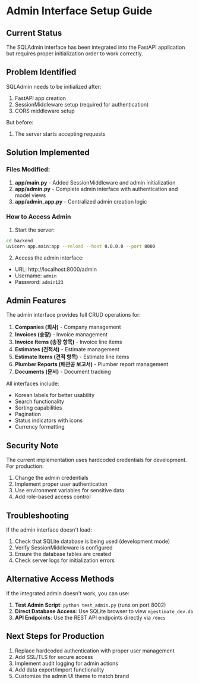 # Admin Interface Setup Guide

## Current Status

The SQLAdmin interface has been integrated into the FastAPI application but requires proper initialization order to work correctly.

## Problem Identified

SQLAdmin needs to be initialized after:
1. FastAPI app creation
2. SessionMiddleware setup (required for authentication)
3. CORS middleware setup

But before:
1. The server starts accepting requests

## Solution Implemented

### Files Modified:

1. **app/main.py** - Added SessionMiddleware and admin initialization
2. **app/admin.py** - Complete admin interface with authentication and model views
3. **app/admin_app.py** - Centralized admin creation logic

### How to Access Admin

1. Start the server:
```bash
cd backend
uvicorn app.main:app --reload --host 0.0.0.0 --port 8000
```

2. Access the admin interface:
- URL: http://localhost:8000/admin
- Username: `admin`
- Password: `admin123`

## Admin Features

The admin interface provides full CRUD operations for:

1. **Companies (회사)** - Company management
2. **Invoices (송장)** - Invoice management
3. **Invoice Items (송장 항목)** - Invoice line items
4. **Estimates (견적서)** - Estimate management
5. **Estimate Items (견적 항목)** - Estimate line items
6. **Plumber Reports (배관공 보고서)** - Plumber report management
7. **Documents (문서)** - Document tracking

All interfaces include:
- Korean labels for better usability
- Search functionality
- Sorting capabilities
- Pagination
- Status indicators with icons
- Currency formatting

## Security Note

The current implementation uses hardcoded credentials for development. For production:

1. Change the admin credentials
2. Implement proper user authentication
3. Use environment variables for sensitive data
4. Add role-based access control

## Troubleshooting

If the admin interface doesn't load:

1. Check that SQLite database is being used (development mode)
2. Verify SessionMiddleware is configured
3. Ensure the database tables are created
4. Check server logs for initialization errors

## Alternative Access Methods

If the integrated admin doesn't work, you can use:

1. **Test Admin Script**: `python test_admin.py` (runs on port 8002)
2. **Direct Database Access**: Use SQLite browser to view `mjestimate_dev.db`
3. **API Endpoints**: Use the REST API endpoints directly via `/docs`

## Next Steps for Production

1. Replace hardcoded authentication with proper user management
2. Add SSL/TLS for secure access
3. Implement audit logging for admin actions
4. Add data export/import functionality
5. Customize the admin UI theme to match brand